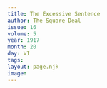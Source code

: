 ```yaml
---
title: The Excessive Sentence
author: The Square Deal
issue: 16
volume: 5
year: 1917
month: 20
day: VI
tags:
layout: page.njk
image:
---
```






